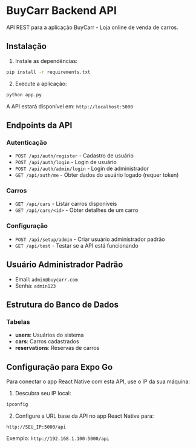 # BuyCarr Backend API

API REST para a aplicação BuyCarr - Loja online de venda de carros.

## Instalação

1. Instale as dependências:
```bash
pip install -r requirements.txt
```

2. Execute a aplicação:
```bash
python app.py
```

A API estará disponível em: `http://localhost:5000`

## Endpoints da API

### Autenticação

- `POST /api/auth/register` - Cadastro de usuário
- `POST /api/auth/login` - Login de usuário
- `POST /api/auth/admin/login` - Login de administrador
- `GET /api/auth/me` - Obter dados do usuário logado (requer token)

### Carros

- `GET /api/cars` - Listar carros disponíveis
- `GET /api/cars/<id>` - Obter detalhes de um carro

### Configuração

- `POST /api/setup/admin` - Criar usuário administrador padrão
- `GET /api/test` - Testar se a API está funcionando

## Usuário Administrador Padrão

- Email: `admin@buycarr.com`
- Senha: `admin123`

## Estrutura do Banco de Dados

### Tabelas

- **users**: Usuários do sistema
- **cars**: Carros cadastrados
- **reservations**: Reservas de carros

## Configuração para Expo Go

Para conectar o app React Native com esta API, use o IP da sua máquina:

1. Descubra seu IP local:
```bash
ipconfig
```

2. Configure a URL base da API no app React Native para:
```
http://SEU_IP:5000/api
```

Exemplo: `http://192.168.1.100:5000/api`


